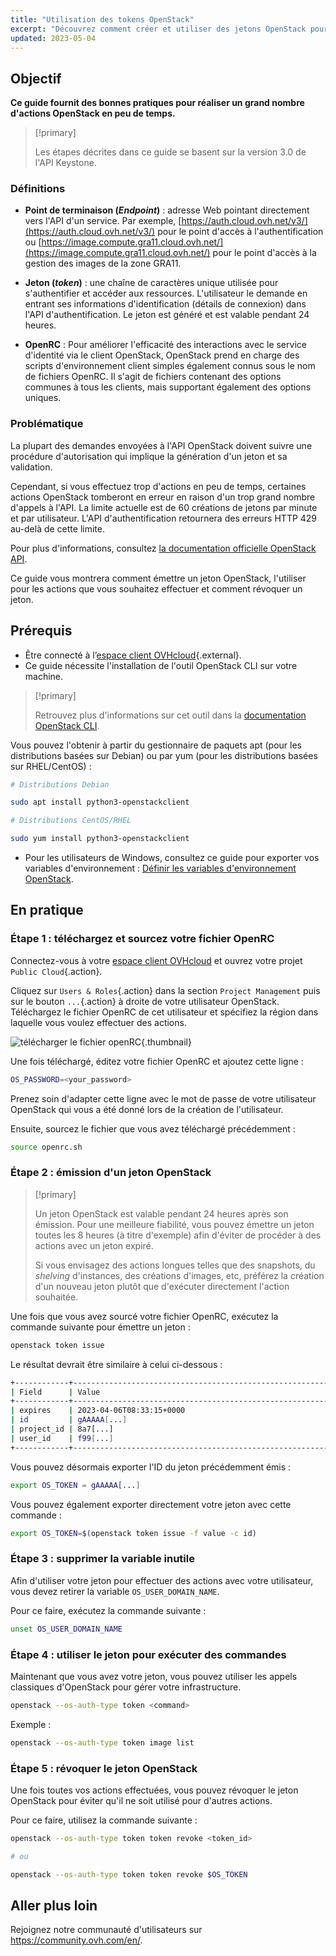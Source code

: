 ```yaml
---
title: "Utilisation des tokens OpenStack"
excerpt: "Découvrez comment créer et utiliser des jetons OpenStack pour vos actions"
updated: 2023-05-04
---
```


## Objectif

**Ce guide fournit des bonnes pratiques pour réaliser un grand nombre d'actions OpenStack en peu de temps.**

> [!primary]
>
> Les étapes décrites dans ce guide se basent sur la version 3.0 de l'API Keystone.
>

### Définitions

- **Point de terminaison (*Endpoint*)** : adresse Web pointant directement vers l'API d'un service. Par exemple, [https://auth.cloud.ovh.net/v3/](https://auth.cloud.ovh.net/v3/) pour le point d'accès à l'authentification ou [https://image.compute.gra11.cloud.ovh.net/](https://image.compute.gra11.cloud.ovh.net/) pour le point d'accès à la gestion des images de la zone GRA11. 

- **Jeton (*token*)** : une chaîne de caractères unique utilisée pour s'authentifier et accéder aux ressources. L'utilisateur le demande en entrant ses informations d'identification (détails de connexion) dans l'API d'authentification. Le jeton est généré et est valable pendant 24 heures.

- **OpenRC** : Pour améliorer l'efficacité des interactions avec le service d'identité via le client OpenStack, OpenStack prend en charge des scripts d'environnement client simples également connus sous le nom de fichiers OpenRC. Il s'agit de fichiers contenant des options communes à tous les clients, mais supportant également des options uniques.

### Problématique

La plupart des demandes envoyées à l'API OpenStack doivent suivre une procédure d'autorisation qui implique la génération d'un jeton et sa validation.

Cependant, si vous effectuez trop d'actions en peu de temps, certaines actions OpenStack tomberont en erreur en raison d'un trop grand nombre d'appels à l'API. La limite actuelle est de 60 créations de jetons par minute et par utilisateur. L'API d'authentification retournera des erreurs HTTP 429 au-delà de cette limite.

Pour plus d'informations, consultez [la documentation officielle OpenStack API](http://developer.openstack.org/api-guide/quick-start/).

Ce guide vous montrera comment émettre un jeton OpenStack, l'utiliser pour les actions que vous souhaitez effectuer et comment révoquer un jeton.

## Prérequis 

- Être connecté à l’[espace client OVHcloud](https://www.ovh.com/auth/?action=gotomanager&from=https://www.ovh.com/fr/&ovhSubsidiary=fr){.external}.
- Ce guide nécessite l'installation de l'outil OpenStack CLI sur votre machine.

> [!primary]
>
> Retrouvez plus d'informations sur cet outil dans la [documentation OpenStack CLI](https://docs.openstack.org/python-openstackclient/latest/).

Vous pouvez l'obtenir à partir du gestionnaire de paquets apt (pour les distributions basées sur Debian) ou par yum (pour les distributions basées sur RHEL/CentOS) :

```bash
# Distributions Debian 

sudo apt install python3-openstackclient

# Distributions CentOS/RHEL

sudo yum install python3-openstackclient
```

- Pour les utilisateurs de Windows, consultez ce guide pour exporter vos variables d'environnement : [Définir les variables d'environnement OpenStack](/pages/public_cloud/compute/loading_openstack_environment_variables).

## En pratique

### Étape 1 : téléchargez et sourcez votre fichier OpenRC

Connectez-vous à votre [espace client OVHcloud](https://www.ovh.com/auth/?action=gotomanager&from=https://www.ovh.com/fr/&ovhSubsidiary=fr) et ouvrez votre projet `Public Cloud`{.action}.

Cliquez sur `Users & Roles`{.action} dans la section `Project Management` puis sur le bouton `...`{.action} à droite de votre utilisateur OpenStack.<br>
Téléchargez le fichier OpenRC de cet utilisateur et spécifiez la région dans laquelle vous voulez effectuer des actions.

![télécharger le fichier openRC](images/openrc.png){.thumbnail}

Une fois téléchargé, éditez votre fichier OpenRC et ajoutez cette ligne :

```bash
OS_PASSWORD=<your_password>
```

Prenez soin d'adapter cette ligne avec le mot de passe de votre utilisateur OpenStack qui vous a été donné lors de la création de l'utilisateur.

Ensuite, sourcez le fichier que vous avez téléchargé précédemment :

```bash
source openrc.sh
```

### Étape 2 : émission d'un jeton OpenStack

> [!primary]
>
> Un jeton OpenStack est valable pendant 24 heures après son émission. Pour une meilleure fiabilité, vous pouvez émettre un jeton toutes les 8 heures (à titre d'exemple) afin d'éviter de procéder à des actions avec un jeton expiré.
>
> Si vous envisagez des actions longues telles que des snapshots, du *shelving* d'instances, des créations d'images, etc, préférez la création d'un nouveau jeton plutôt que d'exécuter directement l'action souhaitée.
>

Une fois que vous avez sourcé votre fichier OpenRC, exécutez la commande suivante pour émettre un jeton :

```bash
openstack token issue
```

Le résultat devrait être similaire à celui ci-dessous :

```bash
+------------+----------------------------------------------------------------+
| Field      | Value                                                          |
+------------+----------------------------------------------------------------+
| expires    | 2023-04-06T08:33:15+0000                                       |
| id         | gAAAAA[...]                                                    |
| project_id | 8a7[...]                                                       |
| user_id    | f99[...]                                                       |
+------------+----------------------------------------------------------------+
```

Vous pouvez désormais exporter l'ID du jeton précédemment émis :

```bash
export OS_TOKEN = gAAAAA[...]
```

Vous pouvez également exporter directement votre jeton avec cette commande :

```bash
export OS_TOKEN=$(openstack token issue -f value -c id)
```

### Étape 3 : supprimer la variable inutile

Afin d'utiliser votre jeton pour effectuer des actions avec votre utilisateur, vous devez retirer la variable `OS_USER_DOMAIN_NAME`.

Pour ce faire, exécutez la commande suivante :

```bash
unset OS_USER_DOMAIN_NAME
```

### Étape 4 : utiliser le jeton pour exécuter des commandes

Maintenant que vous avez votre jeton, vous pouvez utiliser les appels classiques d'OpenStack pour gérer votre infrastructure.

```bash
openstack --os-auth-type token <command>
```

Exemple : 

```bash
openstack --os-auth-type token image list
```

### Étape 5 : révoquer le jeton OpenStack

Une fois toutes vos actions effectuées, vous pouvez révoquer le jeton OpenStack pour éviter qu'il ne soit utilisé pour d'autres actions.

Pour ce faire, utilisez la commande suivante :

```bash
openstack --os-auth-type token token revoke <token_id>

# ou 

openstack --os-auth-type token token revoke $OS_TOKEN
```

## Aller plus loin

Rejoignez notre communauté d'utilisateurs sur <https://community.ovh.com/en/>.
